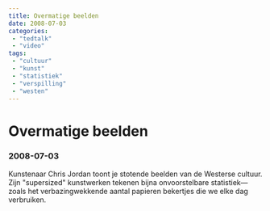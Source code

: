 ```yaml
---
title: Overmatige beelden
date: 2008-07-03
categories: 
 - "tedtalk"
 - "video"
tags: 
 - "cultuur"
 - "kunst"
 - "statistiek"
 - "verspilling"
 - "westen"
---
```


# Overmatige beelden
### 2008-07-03

Kunstenaar Chris Jordan toont je stotende beelden van de Westerse cultuur. Zijn "supersized" kunstwerken tekenen bijna onvoorstelbare statistiek—zoals het verbazingwekkende aantal papieren bekertjes die we elke dag verbruiken.
